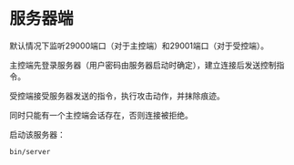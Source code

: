 # 服务器端

默认情况下监听29000端口（对于主控端）和29001端口（对于受控端）。

主控端先登录服务器（用户密码由服务器启动时确定），建立连接后发送控制指令。

受控端接受服务器发送的指令，执行攻击动作，并抹除痕迹。

同时只能有一个主控端会话存在，否则连接被拒绝。

启动该服务器：
```shell
bin/server
```